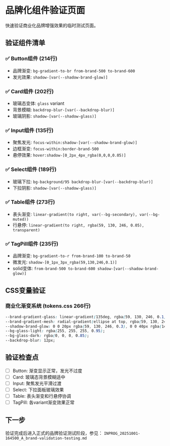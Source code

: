 # 品牌化组件验证页面

快速验证商业化品牌增强效果的临时测试页面。

## 验证组件清单

### ✅ Button组件 (214行)
- 品牌渐变: `bg-gradient-to-br from-brand-500 to-brand-600`
- 发光效果: `shadow-[var(--shadow-brand-glow)]`

### ✅ Card组件 (202行)  
- 玻璃态变体: `glass` variant
- 背景模糊: `backdrop-blur-[var(--backdrop-blur)]`
- 玻璃阴影: `shadow-[var(--shadow-glass)]`

### ✅ Input组件 (135行)
- 聚焦发光: `focus-within:shadow-[var(--shadow-brand-glow)]`
- 边框渐变: `focus-within:border-brand-500`
- 悬停效果: `hover:shadow-[0_2px_4px_rgba(0,0,0,0.05)]`

### ✅ Select组件 (189行)
- 玻璃下拉: `bg-background/95 backdrop-blur-[var(--backdrop-blur)]`
- 下拉阴影: `shadow-[var(--shadow-glass)]`

### ✅ Table组件 (273行)
- 表头渐变: `linear-gradient(to right, var(--bg-secondary), var(--bg-muted))`
- 行悬停: `linear-gradient(to right, rgba(59, 130, 246, 0.05), transparent)`

### ✅ TagPill组件 (235行)
- 品牌渐变: `bg-gradient-to-r from-brand-100 to-brand-50`
- 微发光: `shadow-[0_1px_3px_rgba(59,130,246,0.1)]`
- solid变体: `from-brand-500 to-brand-600 shadow-[var(--shadow-brand-glow)]`

## CSS变量验证

### 商业化渐变系统 (tokens.css 266行)
```css
--brand-gradient-glass: linear-gradient(135deg, rgba(59, 130, 246, 0.1), rgba(147, 51, 234, 0.05));
--brand-gradient-mesh: radial-gradient(ellipse at top, rgba(59, 130, 246, 0.15), transparent 50%);
--shadow-brand-glow: 0 0 20px rgba(59, 130, 246, 0.3), 0 0 40px rgba(147, 51, 234, 0.1);
--bg-glass-light: rgba(255, 255, 255, 0.95);
--bg-glass-dark: rgba(0, 0, 0, 0.85);
--backdrop-blur: 12px;
```

## 验证检查点

- [ ] Button: 渐变显示正常，发光不过度
- [ ] Card: 玻璃态背景模糊适中
- [ ] Input: 聚焦发光平滑过渡
- [ ] Select: 下拉面板玻璃效果
- [ ] Table: 表头渐变和行悬停协调
- [ ] TagPill: 各variant渐变效果正常

## 下一步
验证完成后进入正式的品牌验证测试阶段，参见：
`INPROG_20251001-164500_A_brand-validation-testing.md`